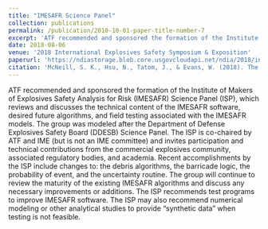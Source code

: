 ```yaml
---
title: "IMESAFR Science Panel"
collection: publications
permalink: /publication/2010-10-01-paper-title-number-7
excerpt: 'ATF recommended and sponsored the formation of the Institute of Makers of Explosives Safety Analysis for Risk (IMESAFR) Science Panel (ISP), which reviews and discusses the technical content of the IMESAFR software, desired future algorithms, and field testing associated with the IMESAFR models.'
date: 2018-08-06
venue: '2018 International Explosives Safety Symposium & Exposition'
paperurl: 'https://ndiastorage.blob.core.usgovcloudapi.net/ndia/2018/intexpsafety/McNeillPaper.pdf'
citation: 'McNeill, S. K., Hsu, N., Tatom, J., & Evans, W. (2018). The IMESAFR Science Panel. In International Explosives Safety Symposium & Exposition: Explosives Safety & Munitions Risk Management. San Diego, CA: DTIC.'
---
```

ATF recommended and sponsored the formation of the Institute of Makers of Explosives Safety Analysis for Risk (IMESAFR) Science Panel (ISP), which reviews and discusses the technical content of the IMESAFR software, desired future algorithms, and field testing associated with the IMESAFR models. The group was modeled after the Department of Defense Explosives Safety Board (DDESB) Science Panel. The ISP is co-chaired by ATF and IME (but is not an IME committee) and invites participation and technical contributions from the commercial explosives community, associated regulatory bodies, and academia.  Recent accomplishments by the ISP include changes to: the debris algorithms, the barricade logic, the probability of event, and the uncertainty routine. The group will continue to review the maturity of the existing IMESAFR algorithms and discuss any necessary improvements or additions.  The ISP recommends test programs to improve IMESAFR software. The ISP may also recommend numerical modeling or other analytical studies to provide “synthetic data” when testing is not feasible.